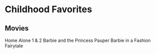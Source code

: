 # Childhood Favorites

## Movies

Home Alone 1 & 2
Barbie and the Princess Pauper
Barbie in a Fashion Fairytale
